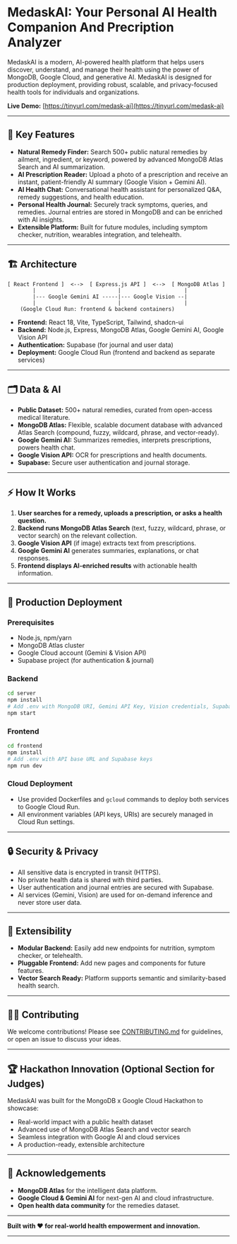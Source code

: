 # MedaskAI: Your Personal AI Health Companion And Precription Analyzer

MedaskAI is a modern, AI-powered health platform that helps users discover, understand, and manage their health using the power of MongoDB, Google Cloud, and generative AI. MedaskAI is designed for production deployment, providing robust, scalable, and privacy-focused health tools for individuals and organizations.

**Live Demo:** [https://tinyurl.com/medask-ai](https://tinyurl.com/medask-ai)

---

## 🌟 Key Features

- **Natural Remedy Finder:** Search 500+ public natural remedies by ailment, ingredient, or keyword, powered by advanced MongoDB Atlas Search and AI summarization.
- **AI Prescription Reader:** Upload a photo of a prescription and receive an instant, patient-friendly AI summary (Google Vision + Gemini AI).
- **AI Health Chat:** Conversational health assistant for personalized Q&A, remedy suggestions, and health education.
- **Personal Health Journal:** Securely track symptoms, queries, and remedies. Journal entries are stored in MongoDB and can be enriched with AI insights.
- **Extensible Platform:** Built for future modules, including symptom checker, nutrition, wearables integration, and telehealth.

---

## 🏗️ Architecture

```
[ React Frontend ]  <-->  [ Express.js API ]  <-->  [ MongoDB Atlas ]
        |                          |                    |
        |--- Google Gemini AI -----|--- Google Vision --|
        |                          |                    |
    (Google Cloud Run: frontend & backend containers)
```

- **Frontend:** React 18, Vite, TypeScript, Tailwind, shadcn-ui
- **Backend:** Node.js, Express, MongoDB Atlas, Google Gemini AI, Google Vision API
- **Authentication:** Supabase (for journal and user data)
- **Deployment:** Google Cloud Run (frontend and backend as separate services)

---

## 🗂️ Data & AI

- **Public Dataset:** 500+ natural remedies, curated from open-access medical literature.
- **MongoDB Atlas:** Flexible, scalable document database with advanced Atlas Search (compound, fuzzy, wildcard, phrase, and vector-ready).
- **Google Gemini AI:** Summarizes remedies, interprets prescriptions, powers health chat.
- **Google Vision API:** OCR for prescriptions and health documents.
- **Supabase:** Secure user authentication and journal storage.

---

## ⚡️ How It Works

1. **User searches for a remedy, uploads a prescription, or asks a health question.**
2. **Backend runs MongoDB Atlas Search** (text, fuzzy, wildcard, phrase, or vector search) on the relevant collection.
3. **Google Vision API** (if image) extracts text from prescriptions.
4. **Google Gemini AI** generates summaries, explanations, or chat responses.
5. **Frontend displays AI-enriched results** with actionable health information.

---

## 🚀 Production Deployment

### Prerequisites
- Node.js, npm/yarn
- MongoDB Atlas cluster
- Google Cloud account (Gemini & Vision API)
- Supabase project (for authentication & journal)

### Backend
```bash
cd server
npm install
# Add .env with MongoDB URI, Gemini API Key, Vision credentials, Supabase keys
npm start
```

### Frontend
```bash
cd frontend
npm install
# Add .env with API base URL and Supabase keys
npm run dev
```

### Cloud Deployment
- Use provided Dockerfiles and `gcloud` commands to deploy both services to Google Cloud Run.
- All environment variables (API keys, URIs) are securely managed in Cloud Run settings.

---

## 🔒 Security & Privacy

- All sensitive data is encrypted in transit (HTTPS).
- No private health data is shared with third parties.
- User authentication and journal entries are secured with Supabase.
- AI services (Gemini, Vision) are used for on-demand inference and never store user data.

---

## 🧩 Extensibility

- **Modular Backend:** Easily add new endpoints for nutrition, symptom checker, or telehealth.
- **Pluggable Frontend:** Add new pages and components for future features.
- **Vector Search Ready:** Platform supports semantic and similarity-based health search.

---

## 🧑‍💻 Contributing

We welcome contributions! Please see [CONTRIBUTING.md](CONTRIBUTING.md) for guidelines, or open an issue to discuss your ideas.

---

## 🏆 Hackathon Innovation (Optional Section for Judges)

MedaskAI was built for the MongoDB x Google Cloud Hackathon to showcase:
- Real-world impact with a public health dataset
- Advanced use of MongoDB Atlas Search and vector search
- Seamless integration with Google AI and cloud services
- A production-ready, extensible architecture

---

## 🙏 Acknowledgements

- **MongoDB Atlas** for the intelligent data platform.
- **Google Cloud & Gemini AI** for next-gen AI and cloud infrastructure.
- **Open health data community** for the remedies dataset.

---

**Built with ❤️ for real-world health empowerment and innovation.**

---

